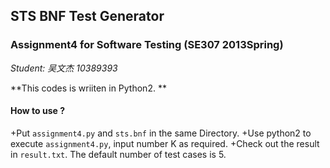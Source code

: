 ## STS BNF Test Generator
### Assignment4 for Software Testing (SE307 2013Spring)

*Student: 吴文杰 10389393*

**This codes is wriiten in Python2. **

#### How to use ?
+Put `assignment4.py` and `sts.bnf` in the same Directory.
+Use python2 to execute `assignment4.py`, input number K as required.
+Check out the result in `result.txt`. The default number of test cases is 5.



